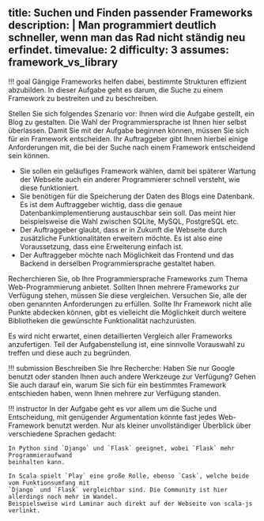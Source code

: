 title: Suchen und Finden passender Frameworks
description: |
  Man programmiert deutlich schneller, wenn man das Rad nicht ständig neu erfindet. 
timevalue: 2
difficulty: 3
assumes: framework_vs_library
---
!!! goal
    Gängige Frameworks helfen dabei, bestimmte Strukturen effizient abzubilden.
    In dieser Aufgabe geht es darum, die Suche zu einem Framework zu bestreiten und zu beschreiben.

Stellen Sie sich folgendes Szenario vor: Ihnen wird die Aufgabe gestellt, ein Blog zu gestalten. 
Die Wahl der Programmiersprache ist Ihnen hier selbst überlassen.
Damit Sie mit der Aufgabe beginnen können, müssen Sie sich für ein Framework entscheiden.
Ihr Auftraggeber gibt Ihnen hierbei einige Anforderungen mit, die bei der Suche nach einem 
Framework entscheidend sein können.

- Sie sollen ein geläufiges Framework wählen, damit bei späterer Wartung der Webseite auch ein 
  anderer Programmierer schnell versteht, wie diese funktioniert.
- Sie benötigen für die Speicherung der Daten des Blogs eine Datenbank. 
  Es ist dem Auftraggeber wichtig, dass die genaue Datenbankimplementierung austauschbar sein soll.
  Das meint hier beispielsweise die Wahl zwischen SQLite, MySQL, PostgreSQL etc.
- Der Auftraggeber glaubt, dass er in Zukunft die Webseite durch zusätzliche Funktionalitäten 
  erweitern möchte. 
  Es ist also eine Voraussetzung, dass eine Erweiterung einfach ist.
- Der Auftraggeber möchte nach Möglichkeit das Frontend und das Backend in derselben 
  Programmiersprache gestaltet haben.

Recherchieren Sie, ob Ihre Programmiersprache Frameworks zum Thema Web-Programmierung anbietet.
Sollten Ihnen mehrere Frameworks zur Verfügung stehen, müssen Sie diese vergleichen.
Versuchen Sie, alle der oben genannten Anforderungen zu erfüllen.
Sollte Ihr Framework nicht alle Punkte abdecken können, gibt es vielleicht die Möglichkeit durch 
weitere Bibliotheken die gewünschte Funktionalität nachzurüsten. 

Es wird nicht erwartet, einen detaillierten Vergleich aller Frameworks anzufertigen. Teil der
Aufgabenstellung ist, eine sinnvolle Vorauswahl zu treffen und diese auch zu begründen.

!!! submission 
    Beschreiben Sie Ihre Recherche: Haben Sie nur Google benutzt oder standen Ihnen auch andere 
    Werkzeuge zur Verfügung?
    Gehen Sie auch darauf ein, warum Sie sich für ein bestimmtes Framework entschieden haben, 
    wenn Ihnen mehrere zur Verfügung standen.

!!! instructor
    In der Aufgabe geht es vor allem um die Suche und Entscheidung, mit genügender Argumentation 
    könnte fast jedes Web-Framework benutzt werden.
    Nur als kleiner unvollständiger Überblick über verschiedene Sprachen gedacht: 

    In Python sind `Django` und `Flask` geeignet, wobei `Flask` mehr Programmieraufwand 
    beinhalten kann. 

    In Scala spielt `Play` eine große Rolle, ebenso `Cask`, welche beide vom Funktionsumfang mit 
    `Django` und `Flask` vergleichbar sind. Die Community ist hier allerdings noch mehr im Wandel.
    Beispielsweise wird Laminar auch direkt auf der Webseite von scala-js verlinkt.
